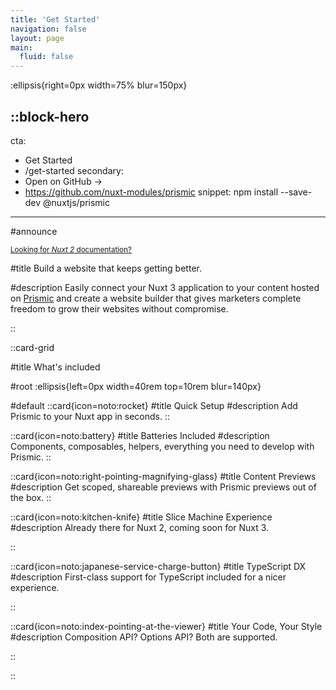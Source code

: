 ```yaml
---
title: 'Get Started'
navigation: false
layout: page
main:
  fluid: false
---
```


:ellipsis{right=0px width=75% blur=150px}

::block-hero
---
cta:
  - Get Started
  - /get-started
secondary:
  - Open on GitHub →
  - https://github.com/nuxt-modules/prismic
snippet: npm install --save-dev @nuxtjs/prismic
---

#announce

<small>[Looking for _Nuxt 2_ documentation?](https://v1.prismic.nuxtjs.org)</small>

#title
Build a website that keeps getting better.

#description
Easily connect your Nuxt 3 application to your content hosted on [Prismic](https://prismic.io) and create a website builder that gives marketers complete freedom to grow their websites without compromise.

::

::card-grid

#title
What's included

#root
:ellipsis{left=0px width=40rem top=10rem blur=140px}

#default
::card{icon=noto:rocket}
#title
Quick Setup
#description
Add Prismic to your Nuxt app in seconds.
::

::card{icon=noto:battery}
#title
Batteries Included
#description
Components, composables, helpers, everything you need to develop with Prismic.
::

::card{icon=noto:right-pointing-magnifying-glass}
#title
Content Previews
#description
Get scoped, shareable previews with Prismic previews out of the box.
::

::card{icon=noto:kitchen-knife}
#title
Slice Machine Experience
#description
Already there for Nuxt 2, coming soon for Nuxt 3.

::

::card{icon=noto:japanese-service-charge-button}
#title
TypeScript DX
#description
First-class support for TypeScript included for a nicer experience.

::

::card{icon=noto:index-pointing-at-the-viewer}
#title
Your Code, Your Style
#description
Composition API? Options API? Both are supported.

::

::
